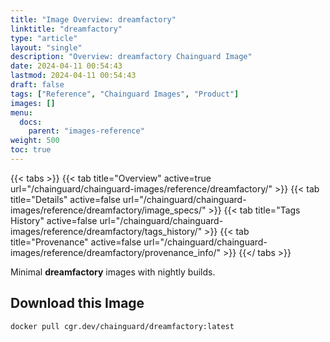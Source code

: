 ```yaml
---
title: "Image Overview: dreamfactory"
linktitle: "dreamfactory"
type: "article"
layout: "single"
description: "Overview: dreamfactory Chainguard Image"
date: 2024-04-11 00:54:43
lastmod: 2024-04-11 00:54:43
draft: false
tags: ["Reference", "Chainguard Images", "Product"]
images: []
menu: 
  docs: 
    parent: "images-reference"
weight: 500
toc: true
---
```


{{< tabs >}}
{{< tab title="Overview" active=true url="/chainguard/chainguard-images/reference/dreamfactory/" >}}
{{< tab title="Details" active=false url="/chainguard/chainguard-images/reference/dreamfactory/image_specs/" >}}
{{< tab title="Tags History" active=false url="/chainguard/chainguard-images/reference/dreamfactory/tags_history/" >}}
{{< tab title="Provenance" active=false url="/chainguard/chainguard-images/reference/dreamfactory/provenance_info/" >}}
{{</ tabs >}}

Minimal **dreamfactory** images with nightly builds.

## Download this Image

```
docker pull cgr.dev/chainguard/dreamfactory:latest
```

